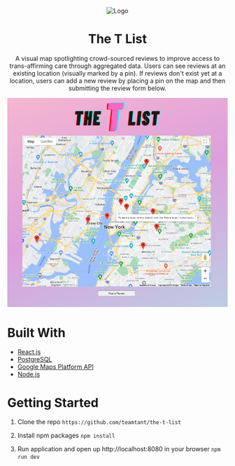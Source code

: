 <div align="center">

![Logo](./images/app-logo-3.png)

# The T List
A visual map spotlighting crowd-sourced reviews to improve access to trans-affirming care through aggregated data. Users can see reviews at an existing location (visually marked by a pin). If reviews don't exist yet at a location, users can add a new review by placing a pin on the map and then submitting the review form below. 

</div>

![The T-List](./images/the-t-list.png)

# Built With
- [React.js](https://reactjs.org/)
- [PostgreSQL](https://www.postgresql.org/)
- [Google Maps Platform API](https://developers.google.com/maps/)
- [Node.js](https://nodejs.org/en/)

# Getting Started

1. Clone the repo 
``` https://github.com/teamtant/the-t-list ```

2. Install npm packages
``` npm install ```

3. Run application and open up http://localhost:8080 in your browser
``` npm run dev ```

